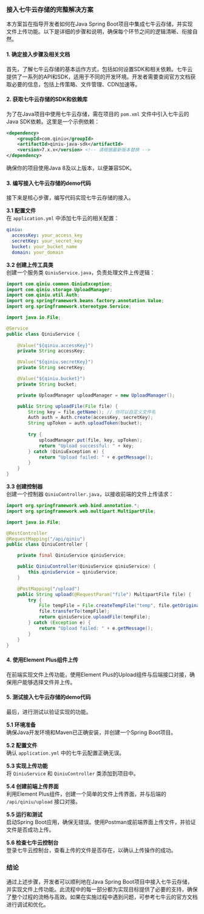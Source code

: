 ### 接入七牛云存储的完整解决方案

本方案旨在指导开发者如何在Java Spring Boot项目中集成七牛云存储，并实现文件上传功能。以下是详细的步骤和说明，确保每个环节之间的逻辑清晰、衔接自然。

#### 1. 确定接入步骤及相关文档
首先，了解七牛云存储的基本运作方式，包括如何设置SDK和相关依赖。七牛云提供了一系列的API和SDK，适用于不同的开发环境。开发者需要查阅官方文档获取必要的信息，包括上传策略、文件管理、CDN加速等。

#### 2. 获取七牛云存储的SDK和依赖库
为了在Java项目中使用七牛云存储，需在项目的 `pom.xml` 文件中引入七牛云的Java SDK依赖。这里是一个示例依赖：
```xml
<dependency>
    <groupId>com.qiniu</groupId>
    <artifactId>qiniu-java-sdk</artifactId>
    <version>7.x.x</version> <!-- 请根据最新版本替换 -->
</dependency>
```
确保你的项目使用Java 8及以上版本，以便兼容SDK。

#### 3. 编写接入七牛云存储的demo代码
接下来是核心步骤，编写代码实现七牛云存储的接入。

**3.1 配置文件**  
在 `application.yml` 中添加七牛云的相关配置：
```yaml
qiniu:
  accessKey: your_access_key
  secretKey: your_secret_key
  bucket: your_bucket_name
  domain: your_domain
```

**3.2 创建上传工具类**  
创建一个服务类 `QiniuService.java`，负责处理文件上传逻辑：
```java
import com.qiniu.common.QiniuException;
import com.qiniu.storage.UploadManager;
import com.qiniu.util.Auth;
import org.springframework.beans.factory.annotation.Value;
import org.springframework.stereotype.Service;

import java.io.File;

@Service
public class QiniuService {
    
    @Value("${qiniu.accessKey}")
    private String accessKey;

    @Value("${qiniu.secretKey}")
    private String secretKey;

    @Value("${qiniu.bucket}")
    private String bucket;

    private UploadManager uploadManager = new UploadManager();

    public String uploadFile(File file) {
        String key = file.getName(); // 你可以自定义文件名
        Auth auth = Auth.create(accessKey, secretKey);
        String upToken = auth.uploadToken(bucket);
        
        try {
            uploadManager.put(file, key, upToken);
            return "Upload successful: " + key;
        } catch (QiniuException e) {
            return "Upload failed: " + e.getMessage();
        }
    }
}
```

**3.3 创建控制器**  
创建一个控制器 `QiniuController.java`，以接收前端的文件上传请求：
```java
import org.springframework.web.bind.annotation.*;
import org.springframework.web.multipart.MultipartFile;

import java.io.File;

@RestController
@RequestMapping("/api/qiniu")
public class QiniuController {

    private final QiniuService qiniuService;

    public QiniuController(QiniuService qiniuService) {
        this.qiniuService = qiniuService;
    }

    @PostMapping("/upload")
    public String upload(@RequestParam("file") MultipartFile file) {
        try {
            File tempFile = File.createTempFile("temp", file.getOriginalFilename());
            file.transferTo(tempFile);
            return qiniuService.uploadFile(tempFile);
        } catch (Exception e) {
            return "Upload failed: " + e.getMessage();
        }
    }
}
```

#### 4. 使用Element Plus组件上传
在前端实现文件上传功能，使用Element Plus的Upload组件与后端接口对接，确保用户能够选择文件并上传。

#### 5. 测试接入七牛云存储的demo代码
最后，进行测试以验证实现的功能。

**5.1 环境准备**  
确保Java开发环境和Maven已正确安装，并创建一个Spring Boot项目。

**5.2 配置文件**  
确认 `application.yml` 中的七牛云配置正确无误。

**5.3 实现上传功能**  
将 `QiniuService` 和 `QiniuController` 类添加到项目中。

**5.4 创建前端上传界面**  
利用Element Plus组件，创建一个简单的文件上传界面，并与后端的 `/api/qiniu/upload` 接口对接。

**5.5 运行和测试**  
启动Spring Boot应用，确保无错误。使用Postman或前端界面上传文件，并验证文件是否成功上传。

**5.6 检查七牛云控制台**  
登录七牛云控制台，查看上传的文件是否存在，以确认上传操作的成功。

### 结论
通过上述步骤，开发者可以顺利地在Java Spring Boot项目中接入七牛云存储，并实现文件上传功能。此流程中的每一部分都为实现目标提供了必要的支持，确保了整个过程的流畅与高效。如果在实施过程中遇到问题，可参考七牛云的官方文档进行调试和优化。
